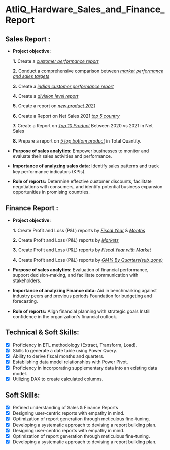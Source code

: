 # AtliQ_Hardware_Sales_and_Finance_Report

## Sales Report :


- **Project objective:** 

    **1.** Create a _[customer performance report](https://github.com/Sumit-Mahat0/AtliQ_Hardware_Sales_and_Finance_Report/blob/main/Customer%20Performance%20Report.pdf)_ 

    **2.** Conduct a comprehensive comparison between _[market performance and sales targets](https://github.com/Sumit-Mahat0/AtliQ_Hardware_Sales_and_Finance_Report/blob/main/Market%20Performance%20Report.pdf)_

    **3.** Create a _[indian customer performance report](https://github.com/Sumit-Mahat0/AtliQ_Hardware_Sales_and_Finance_Report/blob/main/Indian%20Customer%20Performance%20Report.pdf)_

    **4.** Create a  _[division level report](https://github.com/Sumit-Mahat0/AtliQ_Hardware_Sales_and_Finance_Report/blob/main/Division.pdf)_

    **5.** Create a report on _[new product 2021](https://github.com/Sumit-Mahat0/AtliQ_Hardware_Sales_and_Finance_Report/blob/main/New%20Products%202021.pdf)_

    **6.** Create a Report on Net Sales 2021 _[top 5 country](https://github.com/Sumit-Mahat0/AtliQ_Hardware_Sales_and_Finance_Report/blob/main/Top%205%20Country.pdf)_

    **7.** Create a Report on _[Top 10 Product](https://github.com/Sumit-Mahat0/AtliQ_Hardware_Sales_and_Finance_Report/blob/main/Top%2010%20Products.pdf)_ Between 2020 vs 2021 in Net Sales

    **8.** Prepare a report on _[5 top bottom product](https://github.com/Sumit-Mahat0/AtliQ_Hardware_Sales_and_Finance_Report/blob/main/Top%20Bottom%205%20Qty.pdf)_ in Total Quantity.


- **Purpose of sales analytics:** Empower businesses to monitor and evaluate their sales activities and performance.

- **Importance of analyzing sales data:** Identify sales patterns and track key performance indicators (KPIs).

- **Role of reports:** Determine effective customer discounts, facilitate negotiations with consumers, and identify potential business expansion opportunities in promising countries.

## Finance Report :

- **Project objective:** 

    **1.** Create Profit and Loss (P&L) reports by _[Fiscal Year](https://github.com/Sumit-Mahat0/AtliQ_Hardware_Sales_and_Finance_Report/blob/main/P%20%26%20L%20By%20Fiscal%20Year.pdf)_ & _[Months](https://github.com/Sumit-Mahat0/AtliQ_Hardware_Sales_and_Finance_Report/blob/main/P%20%26%20L%20By%20Fiscal%20Month.pdf)_ 

   **2.** Create Profit and Loss (P&L) reports by _[Markets](https://github.com/Sumit-Mahat0/AtliQ_Hardware_Sales_and_Finance_Report/blob/main/P%20%26%20L%20By%20Markets.pdf)_
  
   **3.** Create Profit and Loss (P&L) reports by _[Fiscal Year with Market](https://github.com/Sumit-Mahat0/AtliQ_Hardware_Sales_and_Finance_Report/blob/main/Market%20P%20%26%20L%20By%20Fiscal%20Year.pdf)_
  
  **4.** Create Profit and Loss (P&L) reports by _[GM% By Quarters(sub_zone)](https://github.com/Sumit-Mahat0/AtliQ_Hardware_Sales_and_Finance_Report/blob/main/GM%25%20by%20Quarters%20(sub_zone).pdf)_


- **Purpose of sales analytics:** Evaluation of financial performance, support decision-making, and facilitate communication with stakeholders.

- **Importance of analyzing Finance data:** Aid in benchmarking against industry peers and previous periods Foundation for budgeting and forecasting.

- **Role of reports:** Align financial planning with strategic goals Instill confidence in the organization's financial outlook.


## Technical & Soft Skills:
- [x]	Proficiency in ETL methodology (Extract, Transform, Load).
- [x]	Skills to generate a date table using Power Query.
- [x]	Ability to derive fiscal months and quarters.
- [x]	Establishing data model relationships with Power Pivot.
- [x]	Proficiency in incorporating supplementary data into an existing data model.
- [x]	Utilizing DAX to create calculated columns.

## Soft Skills:
- [x]	Refined understanding of Sales & Finance Reports
- [x]	Designing user-centric reports with empathy in mind.
- [x]	Optimization of report generation through meticulous fine-tuning.
- [x]	Developing a systematic approach to devising a report building plan.
- [x]	Designing user-centric reports with empathy in mind.
- [x]	Optimization of report generation through meticulous fine-tuning.
- [x]	Developing a systematic approach to devising a report building plan.
